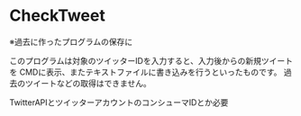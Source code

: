 # CheckTweet
※過去に作ったプログラムの保存に

このプログラムは対象のツイッターIDを入力すると、入力後からの新規ツイートを
CMDに表示、またテキストファイルに書き込みを行うといったものです。
過去のツイートなどの取得はできません。

TwitterAPIとツイッターアカウントのコンシューマIDとか必要
